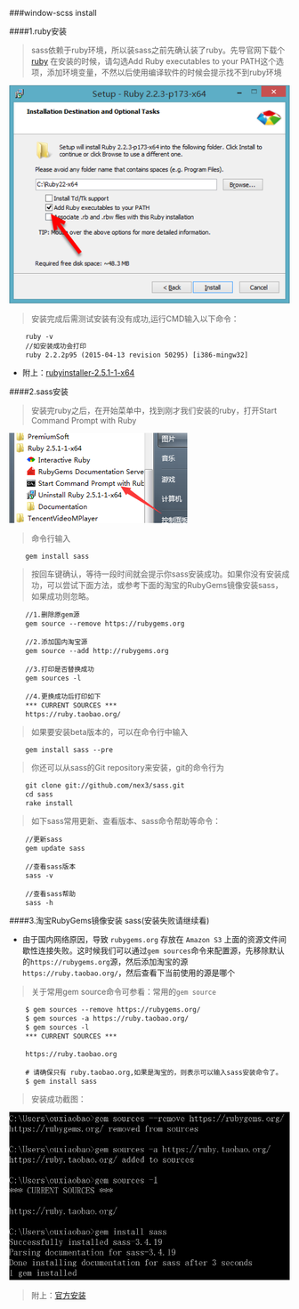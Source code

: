 ###window-scss install

####1.ruby安装
>sass依赖于ruby环境，所以装sass之前先确认装了ruby。先导官网下载个[ruby](https://rubyinstaller.org/downloads/) 在安装的时候，请勾选Add Ruby executables to your PATH这个选项，添加环境变量，不然以后使用编译软件的时候会提示找不到ruby环境   


![ruby](../../assets/images/w_scss.png)

>安装完成后需测试安装有没有成功,运行CMD输入以下命令：

```
    ruby -v
    //如安装成功会打印
    ruby 2.2.2p95 (2015-04-13 revision 50295) [i386-mingw32]
```

* 附上：<a href="../assets/app/ruby.rar" download target="_blank">rubyinstaller-2.5.1-1-x64</a> 


####2.sass安装
>安装完ruby之后，在开始菜单中，找到刚才我们安装的ruby，打开Start Command Prompt with Ruby

![sass](../../assets/images/sass_install.png)

>命令行输入

```
    gem install sass
```

>按回车键确认，等待一段时间就会提示你sass安装成功。如果你没有安装成功，可以尝试下面方法，或参考下面的淘宝的RubyGems镜像安装sass，如果成功则忽略。

```
    //1.删除原gem源
    gem source --remove https://rubygems.org

    //2.添加国内淘宝源
    gem source --add http://rubygems.org

    //3.打印是否替换成功
    gem sources -l

    //4.更换成功后打印如下
    *** CURRENT SOURCES ***
    https://ruby.taobao.org/
```

>如果要安装beta版本的，可以在命令行中输入

```
    gem install sass --pre
```

>你还可以从sass的Git repository来安装，git的命令行为

```
    git clone git://github.com/nex3/sass.git
    cd sass
    rake install
```
>如下sass常用更新、查看版本、sass命令帮助等命令：

```
    //更新sass
    gem update sass

    //查看sass版本
    sass -v

    //查看sass帮助
    sass -h
```

####3.淘宝RubyGems镜像安装 sass(安装失败请继续看)

* 由于国内网络原因，导致 `rubygems.org` 存放在 `Amazon S3` 上面的资源文件间歇性连接失败。这时候我们可以通过`gem sources`命令来配置源，先移除默认的`https://rubygems.org`源，然后添加淘宝的源`https://ruby.taobao.org/`，然后查看下当前使用的源是哪个   

>关于常用gem source命令可参看：常用的`gem source`

```
    $ gem sources --remove https://rubygems.org/
    $ gem sources -a https://ruby.taobao.org/
    $ gem sources -l
    *** CURRENT SOURCES ***

    https://ruby.taobao.org

    # 请确保只有 ruby.taobao.org,如果是淘宝的，则表示可以输入sass安装命令了。
    $ gem install sass
```

>安装成功截图：

![sass2](../../assets/images/sass2.jpg)

>附上：[官方安装](https://www.sass.hk/install/)